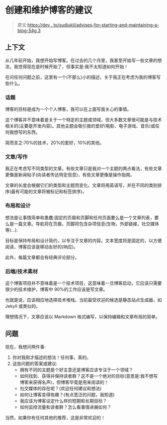 # 创建和维护博客的建议

> 原文:[https://dev . to/sudiukil/advises-for-starting-and-maintaining-a-blog-54g 3](https://dev.to/sudiukil/advices-for-starting-and-maintaining-a-blog-54g3)

## 上下文

从几年前开始，我想开始写博客。在过去的几个月里，我甚至开始写一些文章的想法，我觉得现在是时候开始了，但事实是:我不太知道如何开始！

在问任何问题之前，这里有一个(不那么)小的描述，关于我正在考虑为我的博客写些什么。

### 话题

博客的目标是成为一个个人博客，我可以在上面写我关心的事情。

这个博客并不意味着是关于一个特定的主题或领域，但大多数文章很可能是与技术相关的(主要是开发内容)。其他主题会吸引我的爱好(电影、电子游戏、音乐)或任何我想写的东西。

简而言之:70%的技术，20%的爱好，10%的其他。

### 文章/写作

我正在考虑写不同类型的文章。有些文章只是我对一个主题的两点看法，有些文章更像是新闻帖子(向读者传达特定信息)，有些文章更像是操作指南。

文章的长度会根据它们的类型和主题而变化。文章将用英语写，并在不同的类别排序(最有可能的文章将被标记和标签排序)。

### 布局和设计

想法是让事情简单和愚蠢:固定的页眉和页脚和任何页面要么是一个文章列表，要么是一篇文章。导航将在页眉，页脚将包含杂项信息(生物，外部链接，社交媒体等)...).

目标是保持布局和设计简约，以专注于文章的内容。文本宽度将是固定的，以方便阅读，博客应该是移动友好的(响应)。

此外，每篇文章都会有经典评论部分。

### 后端/技术素材

这个博客项目并不意味着是一个技术项目，这意味着一旦博客启动，它应该只需要很少的技术维护，博客中 90%的工作应该是写文章。

也就是说，应该相应地选择技术堆栈。当前最受欢迎的候选是静态站点生成器，如 Jekyll 或类似的。

理想情况下，文章应该以 Markdown 格式编写，以保持编辑和文章布局的简单。

## 问题

现在，我想问两件事:

1.  你对我刚才描述的想法！任何事，真的。
2.  这些问题的答案或建议:
    *   拥有不同的主题是个好主意还是博客应该专注于一个领域？
    *   如何找到、获得并保持读者群？这不是一个绝对的目标(意思是:我不想写博客来获得名声)，但博客毕竟是用来阅读的！
    *   社交媒体的存在呢？(欢迎任何建议和想法)
    *   如何让博客变得有趣？(有点宽泛的问题，我知道)
    *   我应该为博客设定什么样的短期和长期目标？
    *   如何监控流量和读者群？怎么看事情进展如何？

当然，如果你有任何其他的推荐，这是非常欢迎的！